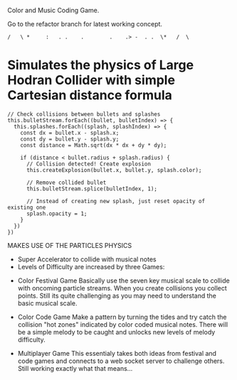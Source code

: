 Color and Music Coding Game.

Go to the refactor branch for latest working concept.

`/   \ *     :   . .    .        .    .> -  . .  \*   /  \`

# Simulates the physics of Large Hodran Collider with simple Cartesian distance formula

    // Check collisions between bullets and splashes
    this.bulletStream.forEach((bullet, bulletIndex) => {
      this.splashes.forEach((splash, splashIndex) => {
        const dx = bullet.x - splash.x;
        const dy = bullet.y - splash.y;
        const distance = Math.sqrt(dx * dx + dy * dy);

        if (distance < bullet.radius + splash.radius) {
          // Collision detected! Create explosion
          this.createExplosion(bullet.x, bullet.y, splash.color);

          // Remove collided bullet
          this.bulletStream.splice(bulletIndex, 1);

          // Instead of creating new splash, just reset opacity of existing one
          splash.opacity = 1;
        }
      })
    })

MAKES USE OF THE PARTICLES PHYSICS

- Super Accelerator to collide with musical notes
- Levels of Difficulty are increased by three Games:

* Color Festival Game
  Basically use the seven key musical scale to collide
  with oncoming particle streams. When you
  create collisions you collect points. Still its quite challenging
  as you may need to understand the basic musical scale.

* Color Code Game
  Make a pattern by turning the tides and try catch the collision
  "hot zones" indicated by color coded musical notes. There will
  be a simple melody to be caught and unlocks new levels of
  melody difficulty.

* Multiplayer Game
  This essentialy takes both ideas from festival and
  code games and connects to a web socket server to challenge others.
  Still working exactly what that means...
